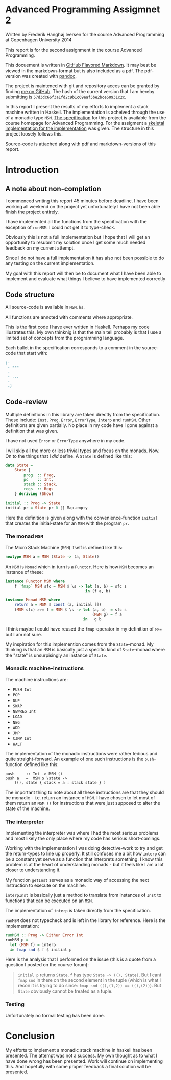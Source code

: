 # Advanced Programming Assigmnet 2

Written by Frederik Hanghøj Iversen
for the course Advanced Programming
at Copenhagen University 2014

This report is for the second assignment in the course Advanced Programming.

This docuement is written in [GitHub Flavored Markdown](https://help.github.com/articles/github-flavored-markdown). It may best be viewed in the markdown-format but is also included as a pdf. The pdf-version was created with [pandoc](http://johnmacfarlane.net/pandoc/).

The project is maintened with git and repository acces can be granted by finding [me on GitHub](https://github.com/fredefox). The hash of the current version that I am hereby submitting is `57d3dc66f3a1fd2c9b1c69eaf5be2bce60931c2c`.

In this report I present the results of my efforts to implement a stack machine written in Haskell. The implementation is acheived through the use of a monadic type `MSM`. [The specification](http://www.diku.dk/~kflarsen/ap-2014/notes/msm.html) for this project is available from the course homepage for Advanced Programming. For the assigment a [skeletal implementation for the implementation](http://www.diku.dk/~kflarsen/ap-2014/notes/msm-skel.hs) was given. The structure in this project loosely follows this.

Source-code is attached along with pdf and markdown-versions of this report.

# Introduction

## A note about non-completion
I commenced writing this report 45 minutes before deadline. I have been working all weekend on the project yet unfortunately I have not been able finish the project entirely.

I have implemented all the functions from the specification with the exception of `runMSM`. I could not get it to type-check.

Obviously this is not a full implementation but I hope that I will get an opportunity to resubmit my solution once I get some much needed feedback on my current attempt.

Since I do not have a full implementation it has also not been possible to do any testing on the current implementation.

My goal with this report will then be to document what I have been able to implement and evaluate what things I believe to have implemented correctly 

## Code structure
All source-code is available in `MSM.hs`.

All functions are annoted with comments where appropriate.

This is the first code I have ever written in Haskell. Perhaps my code illustrates this. My own thinknig is that the main tell probably is that I use a limited set of concepts from the programming language.

Each bullet in the specification corresponds to a comment in the source-code that start with:

```haskell
{-
 - ***
 -
 - ...
 -
 -}
```

## Code-review
Multiple definitions in this library are taken directly from the specification. These include: `Inst`, `Prog`, `Error`, `ErrorType`, `interp` and `runMSM`. Other definitions are given partially. No place in my code have I gone against a definition that was given.

I have not used `Error` or `ErrorType` anywhere in my code.

I will skip all the more or less trivial types and focus on the monads. Now. On to the things that I *did* define. A `State` is defined like this:

```haskell
data State =
    State {
        prog  :: Prog,
        pc    :: Int,
        stack :: Stack,
        regs  :: Regs
    } deriving (Show)

initial :: Prog -> State
initial pr = State pr 0 [] Map.empty
```

Here the definition is given along with the convenience-function `initial` that creates the initial-state for an `MSM` with the program `pr`.


### The monad `MSM`
The Micro Stack Machine (`MSM`) itself is defined like this:

```haskell
newtype MSM a = MSM (State -> (a, State))
```

An `MSM` is `Monad` which in turn is a `Functor`. Here is how `MSM` becomes an instance of these:

```haskell
instance Functor MSM where
    f `fmap` MSM sfc = MSM $ \s -> let (a, b) = sfc s
                                   in (f a, b)

instance Monad MSM where
    return a = MSM $ const (a, initial [])
    (MSM sfc) >>= f = MSM $ \s -> let (a, b)  = sfc s
                                      (MSM g) = f a
                                  in   g b
```

I think maybe I could have reused the `fmap`-operator in my definition of `>>=` but I am not sure.

My inspiration for this implemention comes from the `State`-monad. My thinking is that an `MSM` is basically just a specific kind of `State`-monad where the "state" is unsurpisingly an instance of `State`.

### Monadic machine-instructions

The machine instructions are:

  * `PUSH Int`
  * `POP`
  * `DUP`
  * `SWAP`
  * `NEWREG Int`
  * `LOAD`
  * `NEG`
  * `ADD`
  * `JMP`
  * `CJMP Int`
  * `HALT`


The implementation of the monadic instructions were rather tedious and quite straight-forward. An example of one such instructions is the `push`-function defined like this:


```
push     :: Int -> MSM ()
push a   =  MSM $ \state ->
    ((), state { stack = a : stack state } )
```

The important thing to note about all these instructions are that they should be monadic - i.e. return an instance of `MSM`. I have chosen to let most of them return an `MSM ()` for instructions that were just supposed to alter the state of the machine.

### The interpreter
Implementing the interpreter was where I had the most serious problems and most likely the only place where my code has serious short-comings.

Working with the implementation I was doing detective-work to try and get the return-types to line up properly. It still confuses me a bit how `interp` can be a constant yet serve as a function that interprets something. I know this problem is at the heart of understanding monads - but it feels like I am a lot closer to understanding it.

My function `getInst` serves as a monadic way of accessing the next instruction to execute on the machine.

`interpInst` is basically just a method to translate from instances of `Inst` to functions that can be executed on an `MSM`.

The implementation of `interp` is taken directly from the specification.

`runMSM` does not typecheck and is left in the library for reference. Here is the implementation:

```haskell
runMSM :: Prog -> Either Error Int
runMSM p =
  let (MSM f) = interp
  in fmap snd $ f $ initial p
```

Here is the analysis that I performed on the issue (this is a quote from a question I posted on the course forum):

> `initial p` returns `State`, `f` has type `State -> ((), State)`. But I cant `fmap` `snd` in there on the second element in the tuple (which is what I recon it is trying to do since: `fmap snd ((),(1,2)) == ((),(2))`). But `State` obviously cannot be treated as a tuple.

### Testing
Unfortunately no formal testing has been done.

# Conclusion
My efforts to implement a monadic stack machine in haskell has been presented. The attempt was not a success. My own thought as to what I have done wrong has been presented. Work will continue on implementing this. And hopefully with some proper feedback a final solution will be presented.
